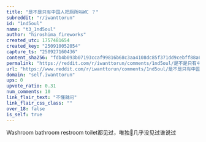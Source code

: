 ```yaml
---
title: "是不是只有中国人把厕所叫WC ？"
subreddit: "r/iwanttorun"
id: "1nd5oul"
name: "t3_1nd5oul"
author: "hiroshima_fireworks"
created_utc: 1757481654
created_key: "250910052054"
capture_ts: "250927160436"
content_sha256: "fdb4b093b07193ccaf99816b68c3aa4108dc85f371dd9cebff88a6ef570ee0b9"
permalink: "https://reddit.com/r/iwanttorun/comments/1nd5oul/是不是只有中国人把厕所叫wc/"
url: "https://www.reddit.com/r/iwanttorun/comments/1nd5oul/是不是只有中国人把厕所叫wc/"
domain: "self.iwanttorun"
ups: 0
upvote_ratio: 0.31
num_comments: 10
link_flair_text: "不懂就问"
link_flair_css_class: ""
over_18: false
is_self: true
---
```


Washroom bathroom restroom toilet都见过，唯独🚾几乎没见过谁说过
